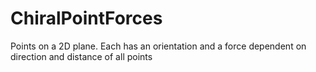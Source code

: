 # ChiralPointForces
Points on a 2D plane. Each has an orientation and a force dependent on direction and distance of all points
